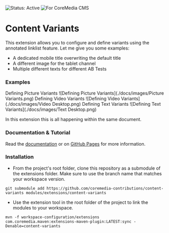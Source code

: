 ![Status: Active](https://documentation.coremedia.com/badges/badge_status_active.png "Status: Active")
![For CoreMedia CMS](https://documentation.coremedia.com/badges/badge_coremedia_cms.png "For CoreMedia CMS")

# Content Variants

This extension allows you to configure and define variants using the annotated linklist feature. Let me give you some examples:
* A dedicated mobile title overwriting the default title
* A different image for the tablet channel
* Multiple different texts for different AB Tests

### Examples

Defining Picture Variants
![Defining Picture Variants](./docs/images/Picture Variants.png)
Defining Video Variants
![Defining Video Variants](./docs/images/Video Desktop.png)
Defining Text Variants
![Defining Text Variants](./docs/images/Text Desktop.png)

In this extension this is all happening within the same document.
### Documentation & Tutorial

Read the [documentation](docs/README.md) or on [GitHub Pages](https://github.com/coremedia-contributions/content-variants/docs) for more information.

### Installation

- From the project's root folder, clone this repository as a submodule of the extensions folder. Make sure to use the branch name that matches your workspace version. 
```
git submodule add https://github.com/coremedia-contributions/content-variants modules/extensions/content-variants
```

- Use the extension tool in the root folder of the project to link the modules to your workspace.
 ```
mvn -f workspace-configuration/extensions com.coremedia.maven:extensions-maven-plugin:LATEST:sync -Denable=content-variants
```
